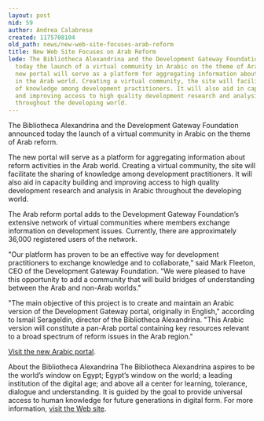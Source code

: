 ```yaml
---
layout: post
nid: 59
author: Andrea Calabrese
created: 1175708104
old_path: news/new-web-site-focuses-arab-reform
title: New Web Site Focuses on Arab Reform
lede: The Bibliotheca Alexandrina and the Development Gateway Foundation announced
  today the launch of a virtual community in Arabic on the theme of Arab reform.  The
  new portal will serve as a platform for aggregating information about reform activities
  in the Arab world. Creating a virtual community, the site will facilitate the sharing
  of knowledge among development practitioners. It will also aid in capacity building
  and improving access to high quality development research and analysis in Arabic
  throughout the developing world.
---
```


The Bibliotheca Alexandrina and the Development Gateway Foundation announced today the launch of a virtual community in Arabic on the theme of Arab reform.

The new portal will serve as a platform for aggregating information about reform activities in the Arab world. Creating a virtual community, the site will facilitate the sharing of knowledge among development practitioners. It will also aid in capacity building and improving access to high quality development research and analysis in Arabic throughout the developing world.

The Arab reform portal adds to the Development Gateway Foundation’s extensive network of virtual communities where members exchange information on development issues. Currently, there are approximately 36,000 registered users of the network.

"Our platform has proven to be an effective way for development practitioners to exchange knowledge and to collaborate,” said Mark Fleeton, CEO of the Development Gateway Foundation. “We were pleased to have this opportunity to add a community that will build bridges of understanding between the Arab and non-Arab worlds."

"The main objective of this project is to create and maintain an Arabic version of the Development Gateway portal, originally in English," according to Ismail Serageldin, director of the Bibliotheca Alexandrina. "This Arabic version will constitute a pan-Arab portal containing key resources relevant to a broad spectrum of reform issues in the Arab region."

[ Visit the new Arabic portal](http://topics.developmentgateway.org/arab "Opens external link in new window").


About the Bibliotheca Alexandrina The Bibliotheca Alexandrina aspires to be the world’s window on Egypt; Egypt’s window on the world; a leading institution of the digital age; and above all a center for learning, tolerance, dialogue and understanding. It is guided by the goal to provide universal access to human knowledge for future generations in digital form. For more information, [visit the Web site](http://www.bibalex.org/English/index.aspx "Opens external link in new window").
